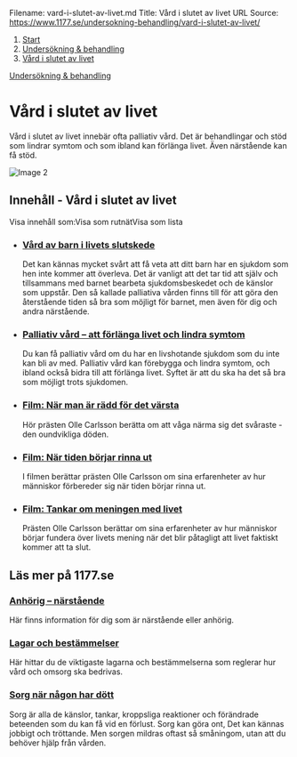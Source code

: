 Filename: vard-i-slutet-av-livet.md
Title: Vård i slutet av livet
URL Source: https://www.1177.se/undersokning-behandling/vard-i-slutet-av-livet/

1.  [Start](https://www.1177.se/)
2.  [Undersökning & behandling](https://www.1177.se/undersokning-behandling/)
3.  [Vård i slutet av livet](https://www.1177.se/undersokning-behandling/vard-i-slutet-av-livet/)

[Undersökning & behandling](https://www.1177.se/undersokning-behandling/)

Vård i slutet av livet
======================

Vård i slutet av livet innebär ofta palliativ vård. Det är behandlingar och stöd som lindrar symtom och som ibland kan förlänga livet. Även närstående kan få stöd.

![Image 2](https://www.1177.se/globalassets/1177/nationell/media/fotografier/behandlingar-och-hjalpmedel/behandlingar/anhorig_kram.jpg?saved=2021-05-27+02:28)

Innehåll - Vård i slutet av livet
---------------------------------

Visa innehåll som:Visa som rutnätVisa som lista

*   ### [Vård av barn i livets slutskede](https://www.1177.se/undersokning-behandling/vard-i-slutet-av-livet/vard-av-barn-i-livets-slutskede/)
    
    Det kan kännas mycket svårt att få veta att ditt barn har en sjukdom som hen inte kommer att överleva. Det är vanligt att det tar tid att själv och tillsammans med barnet bearbeta sjukdomsbeskedet och de känslor som uppstår. Den så kallade palliativa vården finns till för att göra den återstående tiden så bra som möjligt för barnet, men även för dig och andra närstående.
    
*   ### [Palliativ vård – att förlänga livet och lindra symtom](https://www.1177.se/undersokning-behandling/vard-i-slutet-av-livet/palliativ-vard--att-forlanga-livet-och-lindra-symtom/)
    
    Du kan få palliativ vård om du har en livshotande sjukdom som du inte kan bli av med. Palliativ vård kan förebygga och lindra symtom, och ibland också bidra till att förlänga livet. Syftet är att du ska ha det så bra som möjligt trots sjukdomen.
    
*   ### [Film: När man är rädd för det värsta](https://www.1177.se/undersokning-behandling/vard-i-slutet-av-livet/film-nar-man-ar-radd-for-det-varsta/)
    
    Hör prästen Olle Carlsson berätta om att våga närma sig det svåraste - den oundvikliga döden.
    
*   ### [Film: När tiden börjar rinna ut](https://www.1177.se/undersokning-behandling/vard-i-slutet-av-livet/film-nar-tiden-borjar-rinna-ut/)
    
    I filmen berättar prästen Olle Carlsson om sina erfarenheter av hur människor förbereder sig när tiden börjar rinna ut.
    
*   ### [Film: Tankar om meningen med livet](https://www.1177.se/undersokning-behandling/vard-i-slutet-av-livet/film-tankar-om-meningen-med-livet/)
    
    Prästen Olle Carlsson berättar om sina erfarenheter av hur människor börjar fundera över livets mening när det blir påtagligt att livet faktiskt kommer att ta slut.
    

Läs mer på 1177.se
------------------

### [Anhörig – närstående](https://www.1177.se/sa-fungerar-varden/anhorig---narstaende/)

Här finns information för dig som är närstående eller anhörig.

### [Lagar och bestämmelser](https://www.1177.se/sa-fungerar-varden/lagar-och-bestammelser/)

Här hittar du de viktigaste lagarna och bestämmelserna som reglerar hur vård och omsorg ska bedrivas.

### [Sorg när någon har dött](https://www.1177.se/liv--halsa/psykisk-halsa/sorg-nar-nagon-har-dott/)

Sorg är alla de känslor, tankar, kroppsliga reaktioner och förändrade beteenden som du kan få vid en förlust. Sorg kan göra ont, Det kan kännas jobbigt och tröttande. Men sorgen mildras oftast så småningom, utan att du behöver hjälp från vården.
